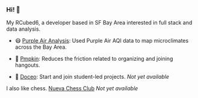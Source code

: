 ### Hi! 👋

My RCubed6, a developer based in SF Bay Area interested in full stack and data analysis. 

* 😷 [Purple Air Analysis](https://github.com/RCubed6/purple-air-analysis): Used Purple Air AQI data to map microclimates across the Bay Area.

* 🎃 [Pmpkin](https://pmpkin.app): Reduces the friction related to organizing and joining hangouts. 

* 🚀 [Doceo](https://doceo.teamh): Start and join student-led projects. *Not yet available*

I also like chess. [Nueva Chess Club](https://nuevachess.org)  *Not yet available*